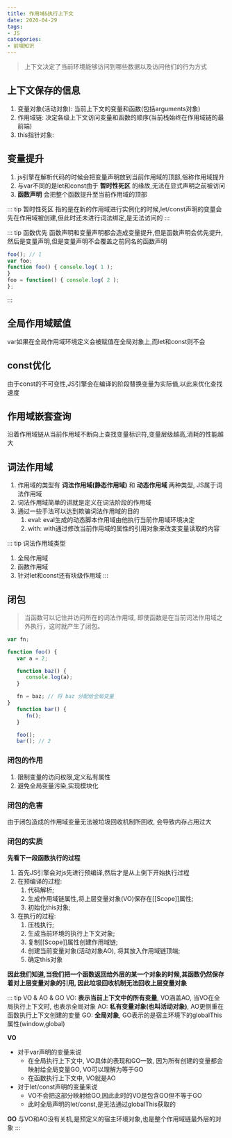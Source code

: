 ```yaml
---
title: 作用域&执行上下文
date: 2020-04-29
tags:
- JS
categories:
- 前端知识
---
```


> 上下文决定了当前环境能够访问到哪些数据以及访问他们的行为方式

## 上下文保存的信息
1. 变量对象(活动对象): 当前上下文的变量和函数(包括arguments对象)
2. 作用域链: 决定各级上下文访问变量和函数的顺序(当前栈始终在作用域链的最前端)
3. this指针对象: 

## 变量提升
1. js引擎在解析代码的时候会把变量声明放到当前作用域的顶部,俗称作用域提升 
2. 与var不同的是let和const由于 __暂时性死区__ 的缘故,无法在显式声明之前被访问
3. __函数声明__ 会把整个函数提升至当前作用域的顶部

::: tip 暂时性死区
指的是在新的作用域进行实例化的时候,let/const声明的变量会先在作用域被创建,但此时还未进行词法绑定,是无法访问的
:::

::: tip 函数优先
函数声明和变量声明都会造成变量提升,但是函数声明会优先提升,然后是变量声明,但是变量声明不会覆盖之前同名的函数声明
```js
foo(); // 1
var foo;
function foo() { console.log( 1 );
}
foo = function() { console.log( 2 );
};
```
:::

## 全局作用域赋值
var如果在全局作用域环境定义会被赋值在全局对象上,而let和const则不会

## const优化
由于const的不可变性,JS引擎会在编译的阶段替换变量为实际值,以此来优化查找速度

## 作用域嵌套查询
沿着作用域链从当前作用域不断向上查找变量标识符,变量层级越高,消耗的性能越大

## 词法作用域
1. 作用域的类型有 __词法作用域(静态作用域)__ 和 __动态作用域__ 两种类型, JS属于词法作用域
2. 词法作用域简单的讲就是定义在词法阶段的作用域
3. 通过一些手法可以达到欺骗词法作用域的目的
   1. eval: eval生成的动态脚本作用域由他执行当前作用域环境决定
   2. with: with通过修改当前作用域的属性的引用对象来改变变量读取的内容

::: tip 词法作用域类型
1. 全局作用域
2. 函数作用域
3. 针对let和const还有块级作用域
:::

## 闭包
> 当函数可以记住并访问所在的词法作用域, 即使函数是在当前词法作用域之外执行，这时就产生了闭包。
```js
var fn;

function foo() {
   var a = 2;

   function baz() {
      console.log(a);
   }

   fn = baz; // 将 baz 分配给全局变量 
}
   function bar() {
      fn();
   }

   foo();
   bar(); // 2
```
### 闭包的作用
1. 限制变量的访问权限,定义私有属性
2. 避免全局变量污染,实现模块化

### 闭包的危害
由于闭包造成的作用域变量无法被垃圾回收机制所回收, 会导致内存占用过大

### 闭包的实质
**先看下一段函数执行的过程**
1. 首先JS引擎会对js先进行预编译,然后才是从上倒下开始执行过程
2. 在预编译的过程: 
   1. 代码解析; 
   2. 生成作用域链属性,将上层变量对象(VO)保存在[[Scope]]属性; 
   3. 初始化this对象;
3. 在执行的过程: 
   1. 压栈执行; 
   2. 生成当前环境的执行上下文对象;
   3. 复制[[Scope]]属性创建作用域链; 
   4. 创建当前变量对象(活动对象AO), 将其放入作用域链顶端;
   5. 确定this对象

**因此我们知道,当我们把一个函数返回给外层的某一个对象的时候,其函数仍然保存着对上层变量对象的引用, 因此垃圾回收机制无法回收上层变量对象**

::: tip VO & AO & GO
VO: __表示当前上下文中的所有变量__, VO涵盖AO, 当VO在全局执行上下文时, 也表示全局对象
AO: __私有变量对象(也叫活动对象)__, AO更侧重在函数执行上下文创建的变量
GO: __全局对象__, GO表示的是宿主环境下的globalThis属性(window,global) 

**VO**
- 对于var声明的变量来说
  - 在全局执行上下文中, VO具体的表现和GO一致, 因为所有创建的变量都会映射给全局变量GO, VO可以理解为等于GO
  - 在函数执行上下文中, VO就是AO
- 对于let/const声明的变量来说
  - VO不会把这部分映射给GO,因此此时的VO是包含GO但不等于GO
  - 此时全局声明的let/const,是无法通过globalThis获取的

**GO**
与VO和AO没有关机,是预定义的宿主环境对象,也是整个作用域链最外层的对象
:::
